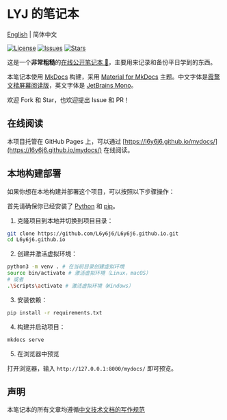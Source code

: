 # LYJ 的笔记本

[English](./README.md) | 简体中文

[![License](https://img.shields.io/github/license/L6y6j6/L6y6j6.github.io)](https://github.com/L6y6j6/L6y6j6.github.io/blob/master/LICENSE) [![Issues](https://img.shields.io/github/issues/L6y6j6/L6y6j6.github.io)](https://github.com/L6y6j6/L6y6j6.github.io/issues) [![Stars](https://img.shields.io/github/stars/L6y6j6/L6y6j6.github.io)](https://github.com/L6y6j6/L6y6j6.github.io)

这是一个**非常粗糙**的[在线公开笔记本 📝](https://l6y6j6.github.io/mydocs/)，主要用来记录和备份平日学到的东西。

本笔记本使用 [MkDocs](https://www.mkdocs.org/) 构建，采用 [Material for MkDocs](https://squidfunk.github.io/mkdocs-material/) 主题。中文字体是[霞鹜文楷屏幕阅读版](https://github.com/lxgw/LxgwWenKai-Screen)，英文字体是 [JetBrains Mono](https://www.jetbrains.com/lp/mono/)。

欢迎 Fork 和 Star，也欢迎提出 Issue 和 PR！

## 在线阅读

本项目托管在 GitHub Pages 上，可以通过 [https://l6y6j6.github.io/mydocs/](https://l6y6j6.github.io/mydocs/) 在线阅读。

## 本地构建部署

如果你想在本地构建并部署这个项目，可以按照以下步骤操作：

首先请确保你已经安装了 [Python](https://www.python.org/) 和 [pip](https://pypi.org/project/pip/)。

1. 克隆项目到本地并切换到项目目录：

```bash
git clone https://github.com/L6y6j6/L6y6j6.github.io.git
cd L6y6j6.github.io
```

2. 创建并激活虚拟环境：

```bash
python3 -m venv . # 在当前目录创建虚拟环境
source bin/activate # 激活虚拟环境（Linux，macOS）
# 或者
.\Scripts\activate # 激活虚拟环境（Windows）
```

3. 安装依赖：

```bash
pip install -r requirements.txt
```

4. 构建并启动项目：

```bash
mkdocs serve
```

5. 在浏览器中预览

打开浏览器，输入 `http://127.0.0.1:8000/mydocs/` 即可预览。

## 声明

本笔记本的所有文章均遵循[中文技术文档的写作规范](https://github.com/ruanyf/document-style-guide)